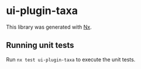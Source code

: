 # ui-plugin-taxa

This library was generated with [Nx](https://nx.dev).

## Running unit tests

Run `nx test ui-plugin-taxa` to execute the unit tests.
